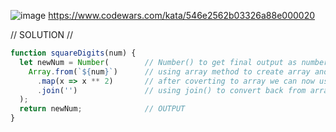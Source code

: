 ![image](https://github.com/user-attachments/assets/e75c3aaa-960d-4e52-bc74-8e37ee87b90d)
https://www.codewars.com/kata/546e2562b03326a88e000020 

// SOLUTION //
```javascript
function squareDigits(num) {
  let newNum = Number(        // Number() to get final output as number 
    Array.from(`${num}`)      // using array method to create array and using template literal to convert number to string
      .map(x => x ** 2)       // after coverting to array we can now use array method, .map() to square one by one
      .join('')               // using join() to convert back from array to string
  );
  return newNum;              // OUTPUT
}
```
